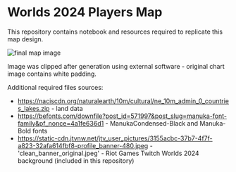 # Worlds 2024 Players Map

This repository contains notebook and resources required to replicate this map design.

![final map image](https://raw.githubusercontent.com/RaczeQ/LoL-Worlds-2024-Players-Map/refs/heads/main/final_image.jpg)

Image was clipped after generation using external software - original chart image contains white padding.

Additional required files sources:
- https://naciscdn.org/naturalearth/10m/cultural/ne_10m_admin_0_countries_lakes.zip - land data
- https://befonts.com/downfile?post_id=571997&post_slug=manuka-font-family&pf_nonce=4a1fe636d1 - ManukaCondensed-Black and Manuka-Bold fonts
- https://static-cdn.jtvnw.net/jtv_user_pictures/3155acbc-37b7-4f7f-a823-32afa614fbf8-profile_banner-480.jpeg - 'clean_banner_original.jpeg' - Riot Games Twitch Worlds 2024 background (included in this repository)
